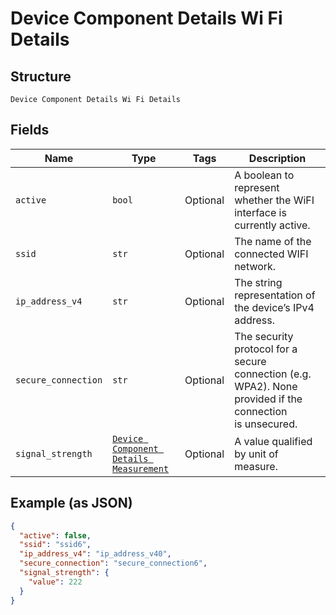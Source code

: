 
# Device Component Details Wi Fi Details

## Structure

`Device Component Details Wi Fi Details`

## Fields

| Name | Type | Tags | Description |
|  --- | --- | --- | --- |
| `active` | `bool` | Optional | A boolean to represent whether the WiFI interface is currently active. |
| `ssid` | `str` | Optional | The name of the connected WIFI network. |
| `ip_address_v4` | `str` | Optional | The string representation of the device’s IPv4 address. |
| `secure_connection` | `str` | Optional | The security protocol for a secure connection (e.g. WPA2). None provided if the connection<br>is unsecured. |
| `signal_strength` | [`Device Component Details Measurement`](../../doc/models/device-component-details-measurement.md) | Optional | A value qualified by unit of measure. |

## Example (as JSON)

```json
{
  "active": false,
  "ssid": "ssid6",
  "ip_address_v4": "ip_address_v40",
  "secure_connection": "secure_connection6",
  "signal_strength": {
    "value": 222
  }
}
```

